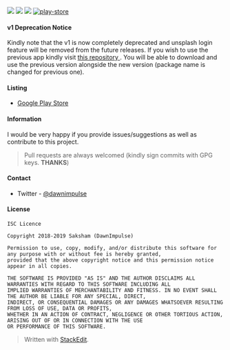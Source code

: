 ![](https://firebasestorage.googleapis.com/v0/b/wallup-app.appspot.com/o/assets%2Fweb%2Fv1.0.0%2FWeb%201920%20%E2%80%93%201.jpg?alt=media&token=7d917b2b-edb5-4e4e-9ef3-627495997db3)
![](https://firebasestorage.googleapis.com/v0/b/wallup-app.appspot.com/o/assets%2Fweb%2Fv1.0.0%2FWeb%201920%20%E2%80%93%202.jpg?alt=media&token=11299306-e2f2-422c-bf7d-4065fbfd2944)
![](https://firebasestorage.googleapis.com/v0/b/wallup-app.appspot.com/o/assets%2Fweb%2Fv1.0.0%2FWeb%201920%20%E2%80%93%206.jpg?alt=media&token=50bbb4a7-ca9d-4fa0-876e-6350d2f6c4f4)
[![play-store](https://firebasestorage.googleapis.com/v0/b/wallup-app.appspot.com/o/assets%2Fweb%2Fv1.0.0%2FWeb%201920%20%E2%80%93%207.jpg?alt=media&token=51873ed9-2af2-408e-ae32-bf7a666d9bcf)](https://play.google.com/store/apps/details?id=com.dawnimpulse.wallup)

#### v1 Deprecation Notice
Kindly note that the v1 is now completely deprecated and unsplash login feature will be removed from the future releases. If you wish to use the previous app kindly visit [this repository
](https://github.com/dawnimpulse/wallup-android-deprecated.git). You will be able to download and use the previous version alongside the new version (package name is changed for previous one).

#### Listing

- [Google Play Store](https://play.google.com/store/apps/details?id=com.dawnimpulse.wallup)


#### Information
I would be very happy if you provide issues/suggestions as well as contribute to this project.

> Pull requests are always welcomed (kindly sign commits with GPG keys. **THANKS**)
#### Contact
-   Twitter -  [@dawnimpulse](https://twitter.com/dawnimpulse)

#### License
~~~~
ISC Licence

Copyright 2018-2019 Saksham (DawnImpulse)

Permission to use, copy, modify, and/or distribute this software for any purpose with or without fee is hereby granted,
provided that the above copyright notice and this permission notice appear in all copies.

THE SOFTWARE IS PROVIDED "AS IS" AND THE AUTHOR DISCLAIMS ALL WARRANTIES WITH REGARD TO THIS SOFTWARE INCLUDING ALL
IMPLIED WARRANTIES OF MERCHANTABILITY AND FITNESS. IN NO EVENT SHALL THE AUTHOR BE LIABLE FOR ANY SPECIAL, DIRECT,
INDIRECT, OR CONSEQUENTIAL DAMAGES OR ANY DAMAGES WHATSOEVER RESULTING FROM LOSS OF USE, DATA OR PROFITS,
WHETHER IN AN ACTION OF CONTRACT, NEGLIGENCE OR OTHER TORTIOUS ACTION, ARISING OUT OF OR IN CONNECTION WITH THE USE
OR PERFORMANCE OF THIS SOFTWARE.
~~~~

> Written with [StackEdit](https://stackedit.io/).